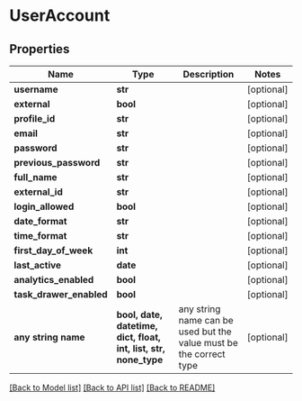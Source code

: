 # UserAccount


## Properties
Name | Type | Description | Notes
------------ | ------------- | ------------- | -------------
**username** | **str** |  | [optional] 
**external** | **bool** |  | [optional] 
**profile_id** | **str** |  | [optional] 
**email** | **str** |  | [optional] 
**password** | **str** |  | [optional] 
**previous_password** | **str** |  | [optional] 
**full_name** | **str** |  | [optional] 
**external_id** | **str** |  | [optional] 
**login_allowed** | **bool** |  | [optional] 
**date_format** | **str** |  | [optional] 
**time_format** | **str** |  | [optional] 
**first_day_of_week** | **int** |  | [optional] 
**last_active** | **date** |  | [optional] 
**analytics_enabled** | **bool** |  | [optional] 
**task_drawer_enabled** | **bool** |  | [optional] 
**any string name** | **bool, date, datetime, dict, float, int, list, str, none_type** | any string name can be used but the value must be the correct type | [optional]

[[Back to Model list]](../README.md#documentation-for-models) [[Back to API list]](../README.md#documentation-for-api-endpoints) [[Back to README]](../README.md)


